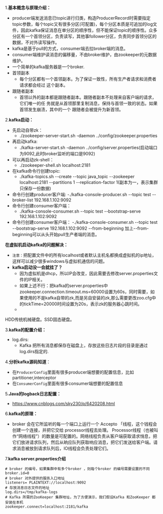 1.**基本概念与原理介绍：**
- producer端发送消息已topic进行归类，构造ProducerRecord时需要指定topic参数，每个topic又有很多分区(可配置)，每个分区本质是可追加的log文件，因此kafka保证消息在单分区的顺序性，但不能保证topic的顺序性。众多分区有一个首领分区，负责读写，其他事follower分区，负责同步首领分区的数据，不对外读写操作。
- kafka是基于pull的方式，consumer端去拉broker端的消息。
- consumer端维护读消息的偏移量，不由broker维护，由zookeeper的元数据维护。
- 一个简单的kafka服务器是一个broker.
- 首领副本  
    - 每个分区都有一个首领副本。为了保证一致性，所有生产者请求和消费者请求都会经过
这个副本。
- 跟随者副本
    - 首领以外的副本都是跟随者副本。跟随者副本不处理来自客户端的请求，它们唯一的任
务就是从首领那里复制消息，保持与首领一致的状态。如果首领发生崩渍，其中的一个
跟随者会被提升为新首领。

2.**kafka启动：**
- 先启动自带zk：
    - ./zookeeper-server-start.sh -daemon ../config/zookeeper.properties
- 再启动kafka: 
    - ./kafka-server-start.sh -daemon ../config/server.properties(启动端口为9092,此时broker监听的端口是9092)
- 可以再启动zk-shell： 
    -  ./zookeeper-shell.sh localhost:2181
- 在kafka命令行创建topic: 
    - ./kafka-topics.sh --create --topic java_topic --zookeeper localhost:2181 --partitions 1 --replication-factor 1(副本为一，表示集群只保存一份数据)
- 命令行创建producer客户端:
     -./kafka-console-producer.sh --topic test --broker-list 192.168.1.102:9092
- 命令行创建consumer客户端：
    - ./kafka-console-consumer.sh --topic test --bootstrap-serve 192.168.1.102:9092
- 命令行创建consumer客户端： 
     -./kafka-console-consumer.sh --topic test --bootstrap-serve 192.168.1.102:9092 --from-beginning 加上--from-beginning可以从头开始pull生产者端的消息。

**在虚拟机启动kafka的问题解决：**
- ```注意：```把配置文件中的所有localhost或者默认主机名都换成虚拟机的ip地址，这样可以减少很多windows与虚拟机通信的问题。
- **kafka启动没一会就挂了？**
    - 因为虚拟机是dhcp，所以IP会改变，因此需要去修改server.properties文件的IP相关。
    - 如果上述不行：把kafka的server.properties中zookeeper.connection.timeout.ms=60000设置为60s，同时需要，如果使用的不是kafka自带的zk,而是另自安装的zk,那么需要更改zoo.cfg中的tickTime=20000时间设置为20s，表示zk的服务器心跳时间。
    - 

HDD传统机械硬盘。SSD固态硬盘。

3.**kafka的配置介绍：**
- log.dirs: 
    - Kafka 把所有消息都保存在磁盘上，存放这些日志片段的目录是通过 log.dirs指定的.


4.**分析kafka源码知道**：
- 在```ProducerConfig```里面有很多producer端想要的配置信息，比如partitioner,interceptor
- 在```ConsumerConfig```里面有很多consumer端想要的配置信息

5.**Java的logback日志配置：**
- https://www.cnblogs.com/sky230/p/6420208.html

6.**kafka的原理：**
- broker 会在它所监听的每一个端口上运行一个 Accepto 「线程，这个钱程会创建一个连接，并把它交给 processor线程去处理。 Processor线程（也被叫作“网络线程”）的数量是可配置的。网络线程负责从客户端获取请求悄息，把它们放进请求队列，然后从晌应队列获取响应消息，把它们发送给客户端。请求消息被放到请求队列后，IO线程会负责处理它们。

7.**kafka server.properties介绍**
```shell
# broker 的编号，如果集群中有多个broker ，则每个broker 的编号需要设置的不同
broker.id=0
# broker 对外提供的服务入口地址
listeners= PLAINTEXT://localhost:9092
# 存放消息日志文件的地址
log.dirs=/tmp/kafka-logs
# Kafka 所需的ZooKeeper 集群地址，为了方便演示，我们假设Kafka 和ZooKeeper 都安装在本机
zookeeper.connect=localhost:2181/kafka
```
